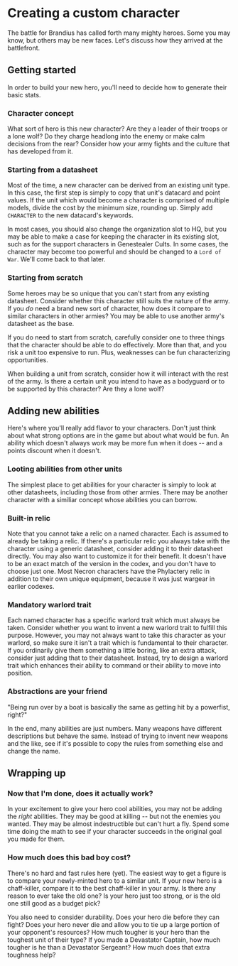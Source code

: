 # Creating a custom character

The battle for Brandius has called forth many mighty heroes. Some you may know, but others may be new faces. Let's discuss how they arrived at the battlefront.

## Getting started

In order to build your new hero, you'll need to decide how to generate their basic stats.

### Character concept

What sort of hero is this new character? Are they a leader of their troops or a lone wolf? Do they charge headlong into the enemy or make calm decisions from the rear? Consider how your army fights and the culture that has developed from it.

### Starting from a datasheet

Most of the time, a new character can be derived from an existing unit type. In this case, the first step is simply to copy that unit's datacard and point values. If the unit which would become a character is comprised of multiple models, divide the cost by the minimum size, rounding up. Simply add `CHARACTER` to the new datacard's keywords.

In most cases, you should also change the organization slot to HQ, but you may be able to make a case for keeping the character in its existing slot, such as for the support characters in Genestealer Cults. In some cases, the character may become too powerful and should be changed to a `Lord of War`. We'll come back to that later.

### Starting from scratch

Some heroes may be so unique that you can't start from any existing datasheet. Consider whether this character still suits the nature of the army. If you _do_ need a brand new sort of character, how does it compare to similar characters in other armies? You may be able to use another army's datasheet as the base.

If you do need to start from scratch, carefully consider one to three things that the character should be able to do effectively. More than that, and you risk a unit too expensive to run. Plus, weaknesses can be fun characterizing opportunities.

When building a unit from scratch, consider how it will interact with the rest of the army. Is there a certain unit you intend to have as a bodyguard or to be supported by this character? Are they a lone wolf?

## Adding new abilities

Here's where you'll really add flavor to your characters. Don't just think about what strong options are in the game but about what would be fun. An ability which doesn't always work may be more fun when it does -- and a points discount when it doesn't.

### Looting abilities from other units

The simplest place to get abilities for your character is simply to look at other datasheets, including those from other armies. There may be another character with a similiar concept whose abilities you can borrow.

### Built-in relic

Note that you cannot take a relic on a named character. Each is assumed to already be taking a relic. If there's a particular relic you always take with the character using a generic datasheet, consider adding it to their datasheet directly. You may also want to customize it for their benefit. It doesn't have to be an exact match of the version in the codex, and you don't have to choose just one. Most Necron characters have the Phylactery relic in addition to their own unique equipment, because it was just wargear in earlier codexes.

### Mandatory warlord trait

Each named character has a specific warlord trait which must always be taken. Consider whether you want to invent a new warlord trait to fulfill this purpose. However, you may not always want to take this character as your warlord, so make sure it isn't a trait which is fundamental to their character. If you ordinarily give them something a little boring, like an extra attack, consider just adding that to their datasheet. Instead, try to design a warlord trait which enhances their ability to command or their ability to move into position.

### Abstractions are your friend

"Being run over by a boat is basically the same as getting hit by a powerfist, right?"

In the end, many abilities are just numbers. Many weapons have different descriptions but behave the same. Instead of trying to invent new weapons and the like, see if it's possible to copy the rules from something else and change the name.

## Wrapping up

### Now that I'm done, does it actually work?

In your excitement to give your hero cool abilities, you may not be adding the _right_ abilities. They may be good at killing -- but not the enemies you wanted. They may be almost indestructible but can't hurt a fly. Spend some time doing the math to see if your character succeeds in the original goal you made for them.

### How much does this bad boy cost?

There's no hard and fast rules here (yet). The easiest way to get a figure is to compare your newly-minted hero to a similar unit. If your new hero is a chaff-killer, compare it to the best chaff-killer in your army. Is there any reason to ever take the old one? Is your hero just too strong, or is the old one still good as a budget pick?

You also need to consider durability. Does your hero die before they can fight? Does your hero never die and allow you to tie up a large portion of your opponent's resources? How much tougher is your hero than the toughest unit of their type? If you made a Devastator Captain, how much tougher is he than a Devastator Sergeant? How much does that extra toughness help?
